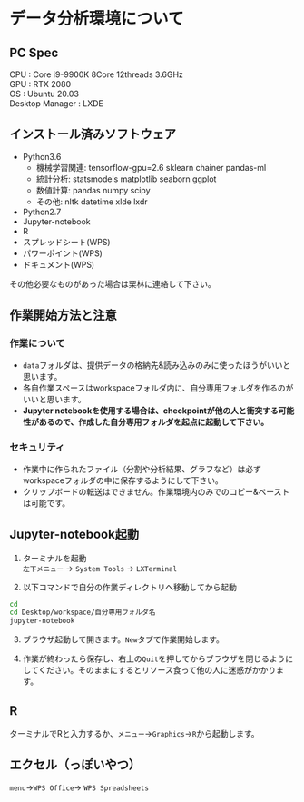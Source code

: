 # データ分析環境について

## PC Spec
CPU : Core i9-9900K 8Core 12threads 3.6GHz  
GPU : RTX 2080  
OS : Ubuntu 20.03  
Desktop Manager : LXDE

## インストール済みソフトウェア
* Python3.6
  * 機械学習関連: tensorflow-gpu=2.6 sklearn
  chainer pandas-ml
  * 統計分析: statsmodels matplotlib seaborn ggplot
  * 数値計算: pandas numpy scipy
  * その他: nltk datetime xlde lxdr
* Python2.7
* Jupyter-notebook
* R
* スプレッドシート(WPS)
* パワーポイント(WPS)
* ドキュメント(WPS)

その他必要なものがあった場合は栗林に連絡して下さい。

## 作業開始方法と注意
### 作業について
* `data`フォルダは、提供データの格納先&読み込みのみに使ったほうがいいと思います。
* 各自作業スペースはworkspaceフォルダ内に、自分専用フォルダを作るのがいいと思います。
* **Jupyter notebookを使用する場合は、checkpointが他の人と衝突する可能性があるので、作成した自分専用フォルダを起点に起動して下さい。**

### セキュリティ
* 作業中に作られたファイル（分割や分析結果、グラフなど）は必ずworkspaceフォルダの中に保存するようにして下さい。
* クリップボードの転送はできません。作業環境内のみでのコピー&ペーストは可能です。

## Jupyter-notebook起動
1. ターミナルを起動  
`左下メニュー` → `System Tools` → `LXTerminal`

2. 以下コマンドで自分の作業ディレクトリへ移動してから起動
```bash
cd
cd Desktop/workspace/自分専用フォルダ名
jupyter-notebook
```
3. ブラウザ起動して開きます。`New`タブで作業開始します。

4. 作業が終わったら保存し、右上の`Quit`を押してからブラウザを閉じるようにしてください。そのままにするとリソース食って他の人に迷惑がかかります。

## R
ターミナルでRと入力するか、`メニュー`→`Graphics`→`R`から起動します。

## エクセル（っぽいやつ）
`menu`→`WPS Office`→ `WPS Spreadsheets`
